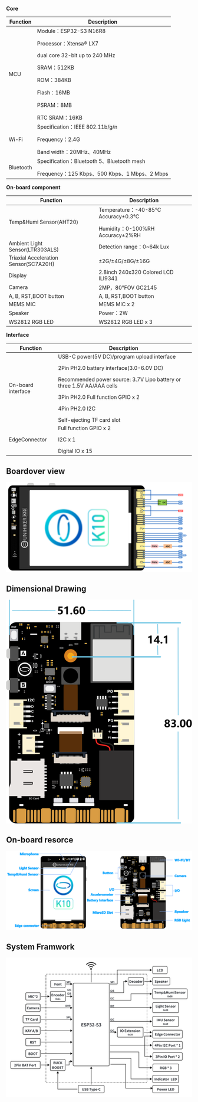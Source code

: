 **Core**

| Function  | Description                         |
| ----- | ------------------------------------------------------------ |
| MCU   | Module：ESP32-S3 N16R8 </p>Processor：Xtensa® LX7 </p>dual core 32-bit up to 240 MHz </p>SRAM：512KB </p>ROM：384KB</p> Flash：16MB </p>PSRAM：8MB </p>RTC SRAM：16KB |
| Wi-Fi | Specification：IEEE 802.11b/g/n </p>Frequency：2.4G </p>Band width：20MHz、40MHz |
| Bluetooth  | Specification：Bluetooth 5、Bluetooth mesh </p>Frequency：125 Kbps、500 Kbps、1 Mbps、2 Mbps |

**On-board component**

| Function                      | Description                                |
| ------------------------- | ---------------------------------------------------- |
| Temp&Humi Sensor(AHT20)       | Temperature：-40-85℃  Accuracy±0.3℃</p>Humidity：0-100%RH Accuracy±2%RH |
| Ambient Light Sensor(LTR303ALS)   | Detection range：0~64k Lux                                  |
| Triaxial Acceleration Sensor(SC7A20H) | ±2G/±4G/±8G/±16G                                     |
| Display                      | 2.8inch 240x320 Colored LCD  ILI9341                                     |
| Camera                    | 2MP，80°FOV   GC2145              |
| A, B, RST,BOOT button            | A, B, RST,BOOT button       |
| MEMS MIC                | MEMS MIC x 2            |
| Speaker                    | Power：2W                          |
| WS2812 RGB LED              | WS2812 RGB LED x 3         |

**Interface**

| Function         | Description                                |
| ------------ | ------------------------------------------------------------ |
| On-board interface     | USB-C power(5V DC)/program upload interface</p>2Pin PH2.0 battery interface(3.0-6.0V DC)</p>Recommended power source: 3.7V Lipo battery or three 1.5V AA/AAA cells </p>3Pin PH2.0 Full function GPIO x 2</p>4Pin PH2.0 I2C </p>Self-ejecting TF card slot |
| EdgeConnector | Full function GPIO x 2</p>I2C x 1</p>Digital IO x 15       |

## **Boardover view**
![image.png](img/hardwarereference_onboard/onboard5.png) 

## **Dimensional Drawing**
![image.png](img/hardwarereference_onboard/onboard4.png) 

## **On-board resorce**
![image.png](img/hardwarereference_onboard/onboard10.png) 

## **System Framwork**
![image.png](img/hardwarereference_onboard/onboard2.png) 


